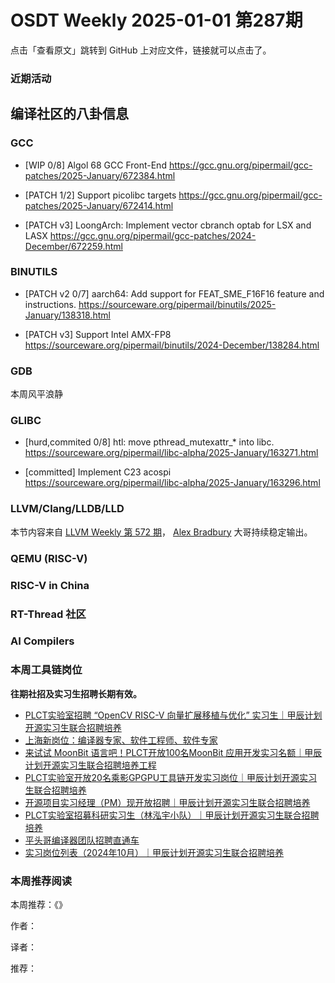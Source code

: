 # OSDT Weekly 2025-01-01 第287期

点击「查看原文」跳转到 GitHub 上对应文件，链接就可以点击了。

### 近期活动

## 编译社区的八卦信息

### GCC

- [WIP 0/8] Algol 68 GCC Front-End
  https://gcc.gnu.org/pipermail/gcc-patches/2025-January/672384.html

- [PATCH 1/2] Support picolibc targets
  https://gcc.gnu.org/pipermail/gcc-patches/2025-January/672414.html

- [PATCH v3] LoongArch: Implement vector cbranch optab for LSX and LASX
  https://gcc.gnu.org/pipermail/gcc-patches/2024-December/672259.html

### BINUTILS

- [PATCH v2 0/7] aarch64: Add support for FEAT_SME_F16F16 feature and instructions.
  https://sourceware.org/pipermail/binutils/2025-January/138318.html

- [PATCH v3] Support Intel AMX-FP8
  https://sourceware.org/pipermail/binutils/2024-December/138284.html

### GDB

本周风平浪静

### GLIBC

- [hurd,commited 0/8] htl: move pthread_mutexattr_* into libc.
  https://sourceware.org/pipermail/libc-alpha/2025-January/163271.html

- [committed] Implement C23 acospi
  https://sourceware.org/pipermail/libc-alpha/2025-January/163296.html

### LLVM/Clang/LLDB/LLD

本节内容来自 [LLVM Weekly 第 572 期](http://llvmweekly.org/issue/572)，
[Alex Bradbury](https://www.linkedin.com/in/alex-bradbury/) 大哥持续稳定输出。

### QEMU (RISC-V)

### RISC-V in China

### RT-Thread 社区

### AI Compilers

### 本周工具链岗位

**往期社招及实习生招聘长期有效。**

- [PLCT实验室招聘 “OpenCV RISC-V 向量扩展移植与优化” 实习生｜甲辰计划开源实习生联合招聘培养](https://mp.weixin.qq.com/s/NSFIlymcfe_gJBmJXK0Zng)
- [上海新岗位：编译器专家、软件工程师、软件专家](https://mp.weixin.qq.com/s/pX2R3znrPCxdsOLVg9YVXA)
- [来试试 MoonBit 语言吧！PLCT开放100名MoonBit 应用开发实习名额｜甲辰计划开源实习生联合招聘培养工程](https://mp.weixin.qq.com/s/VUwXNvYzharpK6Aou4hssw)
- [PLCT实验室开放20名乘影GPGPU工具链开发实习岗位｜甲辰计划开源实习生联合招聘培养](https://mp.weixin.qq.com/s/DalDbZYiP2IFALvB2Wwb6w)
- [开源项目实习经理（PM）现开放招聘｜甲辰计划开源实习生联合招聘培养](https://mp.weixin.qq.com/s/9uIxvaMOVjsbcGjHbidvgg)
- [PLCT实验室招募科研实习生（林泓宇小队）｜甲辰计划开源实习生联合招聘培养](https://mp.weixin.qq.com/s/8XtWlfBF9RxUoUCHskQpPw)
- [平头哥编译器团队招聘直通车](https://mp.weixin.qq.com/s/fRFWolihmi05hTuBvI8u2g)
- [实习岗位列表（2024年10月）｜甲辰计划开源实习生联合招聘培养](https://mp.weixin.qq.com/s/UCcsvhw6Kxw3EQOd0JVlUg)

### 本周推荐阅读

本周推荐：《》

作者：

译者：

推荐：

